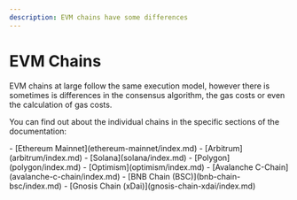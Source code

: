 ```yaml
---
description: EVM chains have some differences
---
```


# EVM Chains

EVM chains at large follow the same execution model, however there is sometimes is differences in the consensus algorithm, the gas costs or even the calculation of gas costs.

You can find out about the individual chains in the specific sections of the documentation:

<div class="cards grid" markdown>
- [Ethereum Mainnet](ethereum-mainnet/index.md)
- [Arbitrum](arbitrum/index.md)
- [Solana](solana/index.md)
- [Polygon](polygon/index.md)
- [Optimism](optimism/index.md)
- [Avalanche C-Chain](avalanche-c-chain/index.md)
- [BNB Chain (BSC)](bnb-chain-bsc/index.md)
- [Gnosis Chain (xDai)](gnosis-chain-xdai/index.md)
</div>

